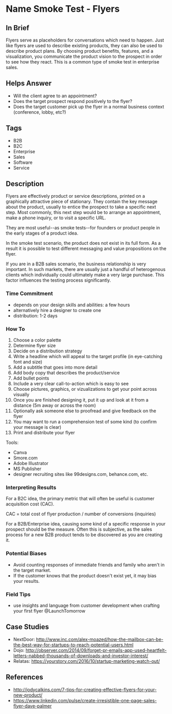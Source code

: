 # Name Smoke Test - Flyers

## In Brief

Flyers serve as placeholders for conversations which need to happen. Just like flyers are used to describe existing products, they can also be used to describe product plans. By choosing product benefits, features, and a visualization, you communicate the product vision to the prospect in order to see how they react. This is a common type of smoke test in enterprise sales.  

## Helps Answer
 * Will the client agree to an appointment? 
 * Does the target prospect respond positively to the flyer?
 * Does the target customer pick up the flyer in a normal business context (conference, lobby, etc?)

## Tags
 * B2B
 * B2C
 * Enterprise
 * Sales
 * Software
 * Service

## Description

Flyers are effectively product or service descriptions, printed on a graphically attractive piece of stationary. They contain the key message about the product, usually to entice the prospect to take a specific next step. Most commonly, this next step would be to arrange an appointment, make a phone inquiry, or to visit a specific URL.

They are most useful--as smoke tests--for founders or product people in the early stages of a product idea. 

In the smoke test scenario, the product does not exist in its full form. As a result it is possible to test different messaging and value propositions on the flyer.  

If you are in a B2B sales scenario, the business relationship is very important. In such markets, there are usually just a handful of heterogenous clients which individually could ultimately make a very large purchase. This factor influences the testing process significantly.

### Time Commitment

 * depends on your design skills and abilities: a few hours
 * alternatively hire a designer to create one
 * distribution: 1-2 days

### How To

 1. Choose a color palette
 2. Determine flyer size
 3. Decide on a distribution strategy
 4. Write a headline which will appeal to the target profile (in eye-catching font and size)
 5. Add a subtitle that goes into more detail
 6. Add body copy that describes the product/service
 7. Add bullet points
 8. Include a very clear call-to-action which is easy to see
 9. Choose pictures, graphics, or vizualizations to get your point across visually
 10. Once you are finished designing it, put it up and look at it from a distance (5m away or across the room)
 11. Optionally ask someone else to proofread and give feedback on the flyer
 12. You may want to run a comprehension test of some kind (to confirm your message is clear)
 13. Print and distribute your flyer

Tools:
 * Canva
 * Smore.com
 * Adobe Illustrator
 * MS Publisher
 * designer recruiting sites like 99designs.com, behance.com, etc.

### Interpreting Results

For a B2C idea, the primary metric that will often be useful is customer acquisition cost (CAC). 

  CAC = total cost of flyer production / number of conversions (inquiries)

For a B2B/Enterprise idea, causing some kind of a specific response in your prospect should be the measure. Often this is subjective, as the sales process for a new B2B product tends to be discovered as you are creating it. 

### Potential Biases

 * Avoid counting responses of immediate friends and family who aren't in the target market.
 * If the customer knows that the product doesn't exist yet, it may bias your results.

### Field Tips
 * use insights and language from customer development when crafting your first flyer @LaunchTomorrow

## Case Studies
 * NextDoor: http://www.inc.com/alex-moazed/how-the-mailbox-can-be-the-best-way-for-startups-to-reach-potential-users.html
 * Dojo: http://observer.com/2014/09/forget-pr-emails-app-used-heartfelt-letters-nabbed-thousands-of-downloads-and-investor-interest/
 * Relatas: https://yourstory.com/2016/10/startup-marketing-watch-out/

## References
 * http://jodycalkins.com/7-tips-for-creating-effective-flyers-for-your-new-product/
 * https://www.linkedin.com/pulse/create-irresistible-one-page-sales-flyer-dave-palmer